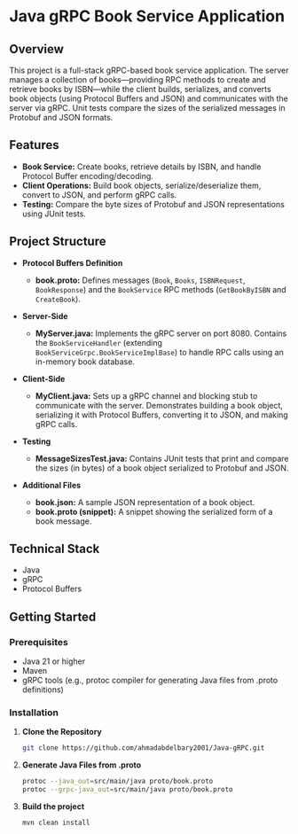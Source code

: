 # Java gRPC Book Service Application

## Overview
This project is a full-stack gRPC-based book service application. The server manages a collection of books—providing RPC methods to create and retrieve books by ISBN—while the client builds, serializes, and converts book objects (using Protocol Buffers and JSON) and communicates with the server via gRPC. Unit tests compare the sizes of the serialized messages in Protobuf and JSON formats.

## Features
- **Book Service:** Create books, retrieve details by ISBN, and handle Protocol Buffer encoding/decoding.
- **Client Operations:** Build book objects, serialize/deserialize them, convert to JSON, and perform gRPC calls.
- **Testing:** Compare the byte sizes of Protobuf and JSON representations using JUnit tests.

## Project Structure
- **Protocol Buffers Definition**
  - **book.proto:** Defines messages (`Book`, `Books`, `ISBNRequest`, `BookResponse`) and the `BookService` RPC methods (`GetBookByISBN` and `CreateBook`).

- **Server-Side**
  - **MyServer.java:** Implements the gRPC server on port 8080. Contains the `BookServiceHandler` (extending `BookServiceGrpc.BookServiceImplBase`) to handle RPC calls using an in-memory book database.

- **Client-Side**
  - **MyClient.java:** Sets up a gRPC channel and blocking stub to communicate with the server. Demonstrates building a book object, serializing it with Protocol Buffers, converting it to JSON, and making gRPC calls.

- **Testing**
  - **MessageSizesTest.java:** Contains JUnit tests that print and compare the sizes (in bytes) of a book object serialized to Protobuf and JSON.

- **Additional Files**
  - **book.json:** A sample JSON representation of a book object.
  - **book.proto (snippet):** A snippet showing the serialized form of a book message.

## Technical Stack
- Java
- gRPC
- Protocol Buffers

## Getting Started

### Prerequisites
- Java 21 or higher
- Maven
- gRPC tools (e.g., protoc compiler for generating Java files from .proto definitions)

### Installation
1. **Clone the Repository**
   ```bash
   git clone https://github.com/ahmadabdelbary2001/Java-gRPC.git
   ```
2. **Generate Java Files from .proto**
   ```bash
   protoc --java_out=src/main/java proto/book.proto
   protoc --grpc-java_out=src/main/java proto/book.proto
   ```
3. **Build the project**
   ```bash
   mvn clean install
   ```
